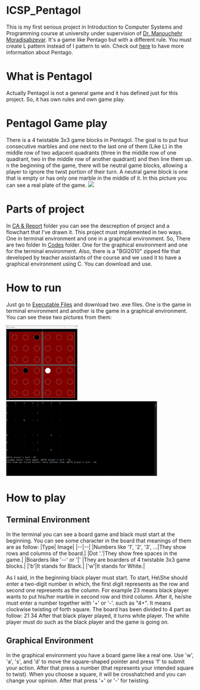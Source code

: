 

# ICSP_Pentagol
This is my first serious project in Introduction to Computer Systems and Programming course at university under supervision of [Dr. Manouchehr Moradisabzevar](https://ece.ut.ac.ir/en/~moradih). It's a game like Pentago but with a different rule. You must create L pattern instead of I pattern to win. Check out [here](https://www.ultraboardgames.com/pentago/game-rules.php) to have more information about Pentago.
# What is Pentagol
Actually Pentagol is not a general game and it has defined just for this project. So, it has own rules and own game play.
# Pentagol Game play
There is a 4 twistable 3x3 game blocks in Pentagol. The goal is to put four consecutive marbles and one next to the last one of them (Like L) in the middle row of two adjacent quadrants (three in the middle row of one quadrant, two in the middle row of another quadrant) and then line them up. n the beginning of the game, there will be neutral game blocks, allowing a player to ignore the twist portion of their turn. A neutral game block is one that is empty or has only one marble in the middle of it.
In this picture you can see a real plate of the game.
<img src="https://www.ultraboardgames.com/pentago/gfx/game32.jpg" width="400"/>
# Parts of project
In [CA & Report](https://github.com/mahdimoeini8102/ICSP_Pentagol/tree/main/CA%20%26%20Report) folder you can see the descreption of project and a flowchart that I've drawn it. This project must implemented in two ways. One in terminal environment and one in a graphical environment. So, There are two folder In [Codes](https://github.com/mahdimoeini8102/ICSP_Pentagol/tree/main/Codes) folder. One for the graphical environment and one for the terminal environment.
Also, there is a "BGI2010" zipped file that developed by teacher assistants of the course and we used it to have a graphical environment using C. You can download and use.
# How to run
Just go to [Executable Files](https://github.com/mahdimoeini8102/ICSP_Pentagol/tree/main/Executable%20Files) and download two .exe files. One is the game in terminal environment and another is the game in a graphical environment. You can see these two pictures from them:

<img src="/Images/Graphical Environment.png" height="200"/>
<img src="/Images/Terminal Environment.png" height="200"/>

# How to play
## Terminal Environment
In the terminal you can see a board game and black must start at the beginning. You can see some character in the board that meanings of them are as follow:
|Type| Image|
|--|--|
|Numbers like '1', '2', '3', ...|They show rows and columns of the board.|
|Dot '.'|They show free spaces in the game.|
|Boarders like '--' or '\|' |They are boarders of 4 twistable 3x3 game blocks.|
|'b'|It stands for Black.|
|'w'|It stands for White.|

As I said, in the beginning black player must start. To start, He\She should enter a two-digit number in which, the first digit represents as the row and second one represents as the column. For example 23 means black player wants to put his/her marble in second row and third column. After it, he/she must enter a number together with '+' or '-'. such as "4+". It means clockwise twisting of forth square. The board has been divided to 4 part as follow:
21
34
After that black player played, it turns white player. The white player must do such as the black player and the game is going on. 

## Graphical Environment
In the graphical environment you have a board game like a real one. Use 'w', 'a', 's', and 'd' to move the square-shaped pointer and press 'f' to submit your action. After that press a number (that represents your intended square to twist). When you choose a square, it will be crosshatched and you can change your opinion. After that press '+' or '-' for twisting.
